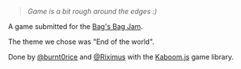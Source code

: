 > *Game is a bit rough around the edges :)*

A game submitted for the [Bag's Bag Jam](https://itch.io/jam/kaboomjs-bags-bags-jam).

The theme we chose was "End of the world".

Done by [@burnt0rice](https://github.com/burnt0rice) and [@Riximus](https://github.com/Riximus) with the [Kaboom.js](https://kaboomjs.com/) game library.

